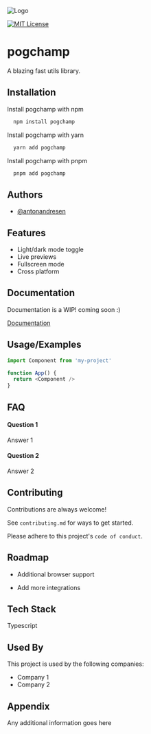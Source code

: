 
![Logo](https://dev-to-uploads.s3.amazonaws.com/uploads/articles/th5xamgrr6se0x5ro4g6.png)

[![MIT License](https://img.shields.io/badge/License-MIT-green.svg)](https://choosealicense.com/licenses/mit/)
# pogchamp

A blazing fast utils library.



## Installation

Install pogchamp with npm

```bash
  npm install pogchamp
```

Install pogchamp with yarn

```bash
  yarn add pogchamp
```

Install pogchamp with pnpm

```bash
  pnpm add pogchamp
```
    
## Authors

- [@antonandresen](https://www.github.com/antonandresen)


## Features

- Light/dark mode toggle
- Live previews
- Fullscreen mode
- Cross platform


## Documentation

Documentation is a WIP! coming soon :)

[Documentation](https://linktodocumentation)


## Usage/Examples

```javascript
import Component from 'my-project'

function App() {
  return <Component />
}
```


## FAQ

#### Question 1

Answer 1

#### Question 2

Answer 2


## Contributing

Contributions are always welcome!

See `contributing.md` for ways to get started.

Please adhere to this project's `code of conduct`.


## Roadmap

- Additional browser support

- Add more integrations


## Tech Stack

Typescript


## Used By

This project is used by the following companies:

- Company 1
- Company 2


## Appendix

Any additional information goes here